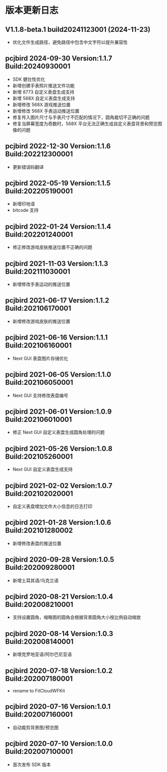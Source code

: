 # 版本更新日志

## V1.1.8-beta.1 build20241123001 (2024-11-23)

- 优化文件生成路径，避免路径中包含中文字符以提升兼容性

## pcjbird 2024-09-30 Version:1.1.7 Build:20240930001

- SDK 健壮性优化
- 新增创建手表照片推送文件功能
- 新增 8773 自定义表盘生成支持
- 新增 568X 自定义表盘生成支持
- 新增修改 568X 游戏推送位置
- 新增修改 568X 手表运动推送位置
- 修复传入图片尺寸与手表尺寸不匹配的情况下，圆角裁切不正确的问题
- 修复当屏幕宽度为奇数时，568X 平台无法正确生成自定义表盘背景和预览图像的问题

## pcjbird 2022-12-30 Version:1.1.6 Build:202212300001

- 更新错误码翻译

## pcjbird 2022-05-19 Version:1.1.5 Build:202205190001

- 新增印地语
- bitcode 支持

## pcjbird 2022-01-24 Version:1.1.4 Build:202201240001

- 修正修改游戏皮肤推送位置不正确的问题

## pcjbird 2021-11-03 Version:1.1.3 Build:202111030001

- 新增修改手表运动的推送位置

## pcjbird 2021-06-17 Version:1.1.2 Build:202106170001

- 新增修改游戏皮肤的推送位置

## pcjbird 2021-06-16 Version:1.1.1 Build:202106160001

- Next GUI 表盘图片存储优化

## pcjbird 2021-06-05 Version:1.1.0 Build:202106050001

- Next GUI 支持修改表盘编号

## pcjbird 2021-06-01 Version:1.0.9 Build:202106010001

- 修正 Next GUI 自定义表盘生成圆角处理的问题

## pcjbird 2021-05-26 Version:1.0.8 Build:202105260001

- Next GUI 自定义表盘生成支持

## pcjbird 2021-02-02 Version:1.0.7 Build:202102020001

- 自定义表盘增加文件大小信息的日志打印

## pcjbird 2021-01-28 Version:1.0.6 Build:202101280002

- 新增修改表盘的推送位置

## pcjbird 2020-09-28 Version:1.0.5 Build:202009280001

- 新增土耳其语/乌克兰语

## pcjbird 2020-08-21 Version:1.0.4 Build:202008210001

- 支持设置圆角，缩略图的圆角会根据背景圆角大小按比例自动缩放

## pcjbird 2020-08-14 Version:1.0.3 Build:202008140001

- 新增克罗地亚语/阿尔巴尼亚语

## pcjbird 2020-07-18 Version:1.0.2 Build:202007180001

- rename to FitCloudWFKit

## pcjbird 2020-07-16 Version:1.0.1 Build:202007160001

- 自动裁剪背景图/预览图

## pcjbird 2020-07-10 Version:1.0.0 Build:202007100001

- 首次发布 SDK 版本
